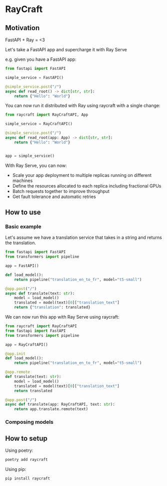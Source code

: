 # RayCraft

## Motivation
FastAPI + Ray = <3

Let's take a FastAPI app and supercharge it with Ray Serve

e.g. given you have a FastAPI app:

```python
from fastapi import FastAPI

simple_service = FastAPI()

@simple_service.post("/")
async def read_root() -> dict[str, str]:
    return {"Hello": "World"}
```

You can now run it distributed with Ray using raycraft with a single change:

```python
from raycraft import RayCraftAPI, App

simple_service = RayCraftAPI()

@simple_service.post("/")
async def read_root(app: App) -> dict[str, str]:
    return {"Hello": "World"}


app = simple_service()
```

With Ray Serve, you can now:
- Scale your app deployment to multiple replicas running on different machines
- Define the resources allocated to each replica including fractional GPUs
- Batch requests together to improve throughput
- Get fault tolerance and automatic retries

## How to use

### Basic example
Let's assume we have a translation service that takes in a string and returns the translation.

```python
from fastapi import FastAPI
from transformers import pipeline

app = FastAPI()

def load_model():
    return pipeline("translation_en_to_fr", model="t5-small")

@app.post("/")
async def translate(text: str):
    model = load_model()
    translated = model(text)[0]["translation_text"]
    return {"translation": translated}
```

We can now run this app with Ray Serve using raycraft:

```python
from raycraft import RayCraftAPI
from fastapi import FastAPI
from transformers import pipeline

app = RayCraftAPI()

@app.init
def load_model():
    return pipeline("translation_en_to_fr", model="t5-small")

@app.remote
def translate(text: str):
    model = load_model()
    translated = model(text)[0]["translation_text"]
    return translated

@app.post("/")
async def translate(app: RayCraftAPI, text: str):
    return app.translate.remote(text)
```

### Composing models


## How to setup

Using poetry:

```bash
poetry add raycraft
```

Using pip:

```bash
pip install raycraft
```

